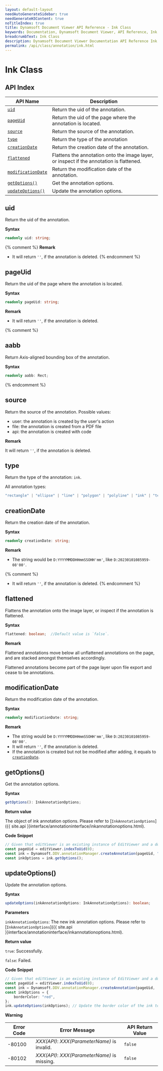 ```yaml
---
layout: default-layout
needAutoGenerateSidebar: true
needGenerateH3Content: true
noTitleIndex: true
title: Dynamsoft Document Viewer API Reference - Ink Class
keywords: Documentation, Dynamsoft Document Viewer, API Reference, Ink Class
breadcrumbText: Ink Class
description: Dynamsoft Document Viewer Documentation API Reference Ink Class Page
permalink: /api/class/annotation/ink.html
---
```


# Ink Class

## API Index

| API Name                                | Description                                                                                 |
| --------------------------------------- | ------------------------------------------------------------------------------------------- |
| [`uid`](#uid)                           | Return the uid of the annotation.                                                           |
| [`pageUid`](#pageuid)                   | Return the uid of the page where the annotation is located.                                 |
| [`source`](#source)                   | Return the source of the annotation.                               |
| [`type`](#type)                   | Return the type of the annotation                               |
| [`creationDate`](#creationdate)         | Return the creation date of the annotation.                                                 |
| [`flattened`](#flattened)               | Flattens the annotation onto the image layer, or inspect if the annotation is flattened. |
| [`modificationDate`](#modificationdate) | Return the modification date of the annotation.                                             |
| [`getOptions()`](#getoptions)           | Get the annotation options.                                                                 |
| [`updateOptions()`](#updateoptions)     | Update the annotation options.                                                              |

## uid

Return the uid of the annotation.

**Syntax**

```typescript
readonly uid: string;
```

{% comment %}
**Remark**

- It will return `''`, if the annotation is deleted. 
{% endcomment %}

## pageUid

Return the uid of the page where the annotation is located.

**Syntax**

```typescript
readonly pageUid: string;
```

**Remark**
- It will return `''`, if the annotation is deleted. 

{% comment %}
## aabb

Return Axis-aligned bounding box of the annotation.

**Syntax**

```typescript
readonly aabb: Rect;
```

{% endcomment %}

## source

Return the source of the annotation. Possible values:

* user: the annotation is created by the user's action
* file: the annotation is created from a PDF file
* api: the annotation is created with code

**Remark**

It will return `''`, if the annotation is deleted.

## type

Return the type of the annotation: `ink`.

All annotation types:

```ts
"rectangle" | "ellipse" | "line" | "polygon" | "polyline" | "ink" | "textBox" | "textTypewriter" | "stamp" | "highlight" | "underline" | "strikeout" | "incomplete" | "unknown"
```

## creationDate

Return the creation date of the annotation.

**Syntax**

```typescript
readonly creationDate: string;
```

**Remark**

- The string would be `D:YYYYMMDDHHmmSSOHH'mm'`, like `D:20230101085959-08'00'`.

{% comment %}
- It will return `''`, if the annotation is deleted. 
{% endcomment %}

## flattened

Flattens the annotation onto the image layer, or inspect if the annotation is flattened.

**Syntax**

```typescript
flattened: boolean;  //Default value is `false`.
```

**Remark**

Flattened annotations move below all unflattened annotations on the page, and are stacked amongst themselves accordingly.

Flattened annotations become part of the page layer upon file export and cease to be annotations.

## modificationDate

Return the modification date of the annotation.

**Syntax**

```typescript
readonly modificationDate: string;
```

**Remark**

- The string would be `D:YYYYMMDDHHmmSSOHH'mm'`, like `D:20230101085959-08'00'`.
- It will return `''`, if the annotation is deleted.
- If the annotation is created but not be modified after adding, it equals to [`creationDate`](#creationdate). 


## getOptions()

Get the annotation options.

**Syntax**

```typescript
getOptions(): InkAnnotationOptions;
```

**Return value**

The object of ink annotation options. Please refer to [`InkAnnotationOptions`]({{ site.api }}interface/annotationinterface/inkannotationoptions.html).

**Code Snippet**

```typescript
// Given that editViewer is an existing instance of EditViewer and a document is currently open.
const pageUid = editViewer.indexToUid(0);
const ink = Dynamsoft.DDV.annotationManager.createAnnotation(pageUid, "ink"); // Create a default Ink annotation instance.
const inkOptions = ink.getOptions();
```

## updateOptions() 

Update the annotation options.

**Syntax**

```typescript
updateOptions(inkAnnotationOptions: InkAnnotationOptions): boolean;
```

**Parameters**

`inkAnnotationOptions`: The new ink annotation options. Please refer to [`InkAnnotationOptions`]({{ site.api }}interface/annotationinterface/inkannotationoptions.html).

**Return value**

`true`: Successfully.

`false`: Failed.

**Code Snippet**

```typescript
// Given that editViewer is an existing instance of EditViewer and a document is currently open.
const pageUid = editViewer.indexToUid(0);
const ink = Dynamsoft.DDV.annotationManager.createAnnotation(pageUid,  "ink"); // Create a default Ink annotation instance.
const inkOptions = {
    borderColor: "red",
};
ink.updateOptions(inkOptions); // Update the border color of the ink to red.
```

**Warning**

 Error Code  | Error Message                                        | API Return Value
--------|-----------------------------------------------------|----------------------
 -80100 | *XXX(API)*: *XXX(ParameterName)* is invalid.   | `false`
 -80102 | *XXX(API)*: *XXX(ParameterName)* is missing.  | `false`
